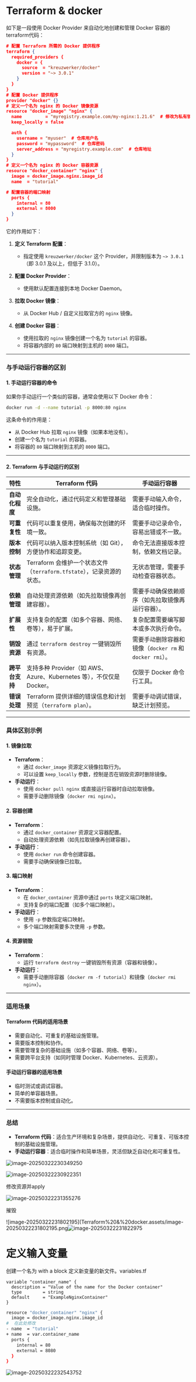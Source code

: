 

# Terraform & docker

如下是一段使用 Docker Provider 来自动化地创建和管理 Docker 容器的terraform代码：

```json
# 配置 Terraform 所需的 Docker 提供程序
terraform {
  required_providers {
    docker = {
      source  = "kreuzwerker/docker"
      version = "~> 3.0.1"
    }
  }
}
# 配置 Docker 提供程序
provider "docker" {}
# 定义一个名为 nginx 的 Docker 镜像资源
resource "docker_image" "nginx" {
  name         = "myregistry.example.com/my-nginx:1.21.6"  # 修改为私有镜像仓库地址
  keep_locally = false

  auth {
    username = "myuser"  # 仓库用户名
    password = "mypassword"  # 仓库密码
    server_address = "myregistry.example.com"  # 仓库地址
  }
}
# 定义一个名为 nginx 的 Docker 容器资源
resource "docker_container" "nginx" {
  image = docker_image.nginx.image_id
  name  = "tutorial"

# 配置容器的端口映射
  ports {
    internal = 80
    external = 8000
  }
}
```



它的作用如下：

1. **定义 Terraform 配置**：
   - 指定使用 `kreuzwerker/docker` 这个 Provider，并限制版本为 `~> 3.0.1`（即 3.0.1 及以上，但低于 3.1.0）。

2. **配置 Docker Provider**：
   - 使用默认配置连接到本地 Docker Daemon。

3. **拉取 Docker 镜像**：
   - 从 Docker Hub / 自定义拉取官方的 `nginx` 镜像。

4. **创建 Docker 容器**：
   - 使用拉取的 `nginx` 镜像创建一个名为 `tutorial` 的容器。
   - 将容器内部的 `80` 端口映射到主机的 `8000` 端口。

---

### 与手动运行容器的区别

#### 1. **手动运行容器的命令**

如果你手动运行一个类似的容器，通常会使用以下 Docker 命令：

```bash
docker run -d --name tutorial -p 8000:80 nginx
```

这条命令的作用是：
- 从 Docker Hub 拉取 `nginx` 镜像（如果本地没有）。
- 创建一个名为 `tutorial` 的容器。
- 将容器的 `80` 端口映射到主机的 `8000` 端口。

---

#### 2. **Terraform 与手动运行的区别**

| **特性**       | **Terraform 代码**                                           | **手动运行容器**                                        |
| -------------- | ------------------------------------------------------------ | ------------------------------------------------------- |
| **自动化程度** | 完全自动化，通过代码定义和管理基础设施。                     | 需要手动输入命令，适合临时操作。                        |
| **可重复性**   | 代码可以重复使用，确保每次创建的环境一致。                   | 需要手动记录命令，容易出错或不一致。                    |
| **版本控制**   | 代码可以纳入版本控制系统（如 Git），方便协作和追踪变更。     | 命令无法直接版本控制，依赖文档记录。                    |
| **状态管理**   | Terraform 会维护一个状态文件（`terraform.tfstate`），记录资源的状态。 | 无状态管理，需要手动检查容器状态。                      |
| **依赖管理**   | 自动处理资源依赖（如先拉取镜像再创建容器）。                 | 需要手动确保依赖顺序（如先拉取镜像再运行容器）。        |
| **扩展性**     | 支持复杂的配置（如多个容器、网络、卷等），易于扩展。         | 复杂配置需要编写脚本或多次执行命令。                    |
| **销毁资源**   | 通过 `terraform destroy` 一键销毁所有资源。                  | 需要手动删除容器和镜像（`docker rm` 和 `docker rmi`）。 |
| **跨平台支持** | 支持多种 Provider（如 AWS、Azure、Kubernetes 等），不仅仅是 Docker。 | 仅限于 Docker 命令行工具。                              |
| **错误处理**   | Terraform 提供详细的错误信息和计划预览（`terraform plan`）。 | 需要手动调试错误，缺乏计划预览。                        |

---

### 具体区别示例

#### 1. **镜像拉取**
- **Terraform**：
  - 通过 `docker_image` 资源定义镜像拉取行为。
  - 可以设置 `keep_locally` 参数，控制是否在销毁资源时删除镜像。
- **手动运行**：
  - 使用 `docker pull nginx` 或直接运行容器时自动拉取镜像。
  - 需要手动删除镜像（`docker rmi nginx`）。

#### 2. **容器创建**
- **Terraform**：
  - 通过 `docker_container` 资源定义容器配置。
  - 自动处理资源依赖（如先拉取镜像再创建容器）。
- **手动运行**：
  - 使用 `docker run` 命令创建容器。
  - 需要手动确保镜像已拉取。

#### 3. **端口映射**
- **Terraform**：
  - 在 `docker_container` 资源中通过 `ports` 块定义端口映射。
  - 支持复杂的端口配置（如多个端口映射）。
- **手动运行**：
  - 使用 `-p` 参数指定端口映射。
  - 多个端口映射需要多次使用 `-p` 参数。

#### 4. **资源销毁**
- **Terraform**：
  - 运行 `terraform destroy` 一键销毁所有资源（容器和镜像）。
- **手动运行**：
  - 需要手动删除容器（`docker rm -f tutorial`）和镜像（`docker rmi nginx`）。

---

### 适用场景

#### **Terraform 代码的适用场景**
- 需要自动化、可重复的基础设施管理。
- 需要版本控制和协作。
- 需要管理复杂的基础设施（如多个容器、网络、卷等）。
- 需要跨平台支持（如同时管理 Docker、Kubernetes、云资源）。

#### **手动运行容器的适用场景**
- 临时测试或调试容器。
- 简单的单容器场景。
- 不需要版本控制或自动化。

---

### 总结

- **Terraform 代码**：适合生产环境和复杂场景，提供自动化、可重复、可版本控制的基础设施管理。
- **手动运行容器**：适合临时操作和简单场景，灵活但缺乏自动化和可重复性。



![image-20250322230349250](Terraform%20&%20docker.assets/image-20250322230349250.png)

![image-20250322230922351](Terraform%20&%20docker.assets/image-20250322230922351.png)



修改资源并apply

![image-20250322231355276](Terraform%20&%20docker.assets/image-20250322231355276.png)



摧毁



![image-20250322231802195](Terraform%20&%20docker.assets/image-20250322231802195.png![image-20250322231822975](Terraform%20&%20docker.assets/image-20250322231822975.png)





# 定义输入变量

创建一个名为 with a block 定义新变量的新文件。variables.tf

```
variable "container_name" {
  description = "Value of the name for the Docker container"
  type        = string
  default     = "ExampleNginxContainer"
}
```



```bash
resource "docker_container" "nginx" {
  image = docker_image.nginx.image_id
#  在此处修改
- name  = "tutorial"
+ name  = var.container_name
  ports {
    internal = 80
    external = 8080
  }
}
```



![image-20250322232543752](Terraform%20&%20docker.assets/image-20250322232543752.png)